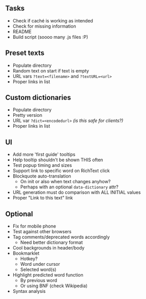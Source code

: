 ## Tasks
- Check if caché is working as intended
- Check for missing information
- README
- Build script (soooo many .js files :P)

## Preset texts
- Populate directory
- Random text on start if text is empty
- URL vars `?text=<filename>` and `?textURL=<url>`
- Proper links in list

## Custom dictionaries
- Populate directory
- Pretty version
- URL var `?dict=<encodedurl>` *(is this safe for clients?)*
- Proper links in list

## UI
- Add more 'first guide' tooltips
- Help tooltip shouldn't be shown THIS often
- Test popup timing and sizes
- Support link to specific word on RichText click
- Blockquote auto-translation
  - On init or also when text changes anyhow?
  - Perhaps with an optional `data-dictionary` attr?
- URL generation must do comparison with ALL INITIAL values
- Proper "Link to this text" link
  
## Optional
- Fix for mobile phone
- Test against other browsers
- Tag comments/deprecated words accordingly
  - Need better dictionary format
- Cool backgrounds in header/body
- Bookmarklet
  - Hotkey?
  - Word under cursor
  - Selected word(s)
- Highlight predicted word function
  - By previous word
  - Or using BNF (check Wikipedia)
- Syntax analysis